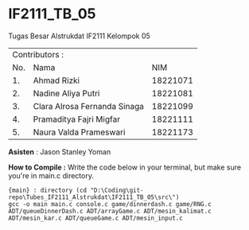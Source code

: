 # IF2111_TB_05
Tugas Besar Alstrukdat IF2111 
Kelompok 05

<table>
    <tr>
        <td colspan=3 align="left">Contributors :</td>
    </tr>
    <tr>
        <td>No.</td>
        <td>Nama</td>
        <td>NIM</td>
    </tr>
    <tr>
        <td>1.</td>
        <td>Ahmad Rizki</td>
        <td>18221071</td>
    </tr>
    <tr>
        <td>2.</td>
        <td>Nadine Aliya Putri</td>
        <td>18221081</td>
    </tr>
    <tr>
        <td>3.</td>
        <td>Clara Alrosa Fernanda Sinaga</td>
        <td>18221099</td>
    </tr>
    <tr>
        <td>4.</td>
        <td>Pramaditya Fajri Migfar</td>
        <td>18221111</td>
    </tr>
    <tr>
        <td>5.</td>
        <td>Naura Valda Prameswari</td>
        <td>18221173</td>
    </tr>
</table>

**Asisten** : Jason Stanley Yoman

**How to Compile :**
Write the code below in your terminal, but make sure you're in main.c directory.
```
{main} : directory (cd "D:\Coding\git-repo\Tubes_IF2111_Alstrukdat\IF2111_TB_05\src\")
gcc -o main main.c console.c game/dinnerdash.c game/RNG.c ADT/queueDinnerDash.c ADT/arrayGame.c ADT/mesin_kalimat.c ADT/mesin_kar.c ADT/queueGame.c ADT/mesin_input.c
```